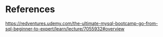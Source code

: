 
# References

https://redventures.udemy.com/the-ultimate-mysql-bootcamp-go-from-sql-beginner-to-expert/learn/lecture/7055932#overview